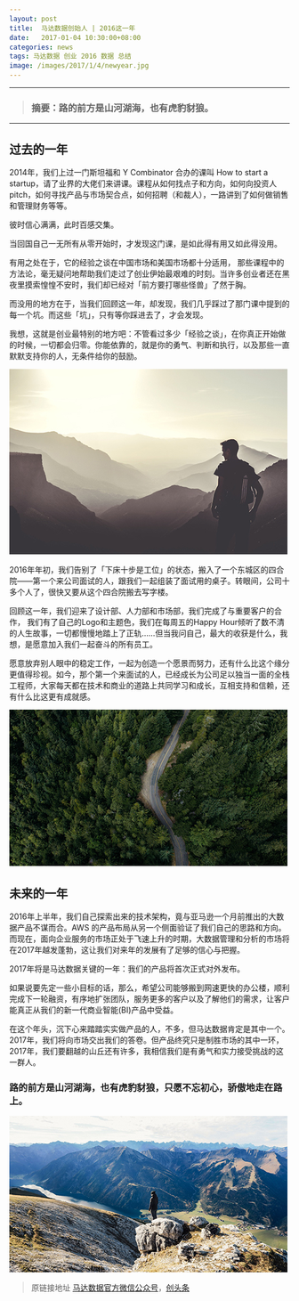 ```yaml
---
layout: post
title:  马达数据创始人 | 2016这一年
date:   2017-01-04 10:30:00+08:00
categories: news
tags: 马达数据 创业 2016 数据 总结
image: /images/2017/1/4/newyear.jpg
---
```


---------
> ### 摘要：路的前方是山河湖海，也有虎豹豺狼。
--------


## 过去的一年


2014年，我们上过一门斯坦福和 Y Combinator 合办的课叫 How to start a startup，请了业界的大佬们来讲课。课程从如何找点子和方向，如何向投资人 pitch，如何寻找产品与市场契合点，如何招聘（和裁人），一路讲到了如何做销售和管理财务等等。


彼时信心满满，此时百感交集。

当回国自己一无所有从零开始时，才发现这门课，是如此得有用又如此得没用。

有用之处在于，它的经验之谈在中国市场和美国市场都十分适用， 那些课程中的方法论，毫无疑问地帮助我们走过了创业伊始最艰难的时刻。当许多创业者还在黑夜里摸索惶惶不安时，我们却已经对「前方要打哪些怪兽」了然于胸。

而没用的地方在于，当我们回顾这一年，却发现，我们几乎踩过了那门课中提到的每一个坑。而这些「坑」，只有等你踩进去了，才会发现。

我想，这就是创业最特别的地方吧：不管看过多少「经验之谈」，在你真正开始做的时候，一切都会归零。你能依靠的，就是你的勇气、判断和执行，以及那些一直默默支持你的人，无条件给你的鼓励。


![alt text](/images/2017/1/4/mountains.jpeg)


2016年年初，我们告别了「下床十步是工位」的状态，搬入了一个东城区的四合院——第一个来公司面试的人，跟我们一起组装了面试用的桌子。转眼间，公司十多个人了，很快又要从这个四合院搬去写字楼。

回顾这一年，我们迎来了设计部、人力部和市场部，我们完成了与重要客户的合作， 我们有了自己的Logo和主题色，我们在每周五的Happy Hour倾听了数不清的人生故事，一切都慢慢地踏上了正轨……但当我问自己，最大的收获是什么，我想，是愿意加入我们一起奋斗的所有员工。

愿意放弃别人眼中的稳定工作，一起为创造一个愿景而努力，还有什么比这个缘分更值得珍视。如今，那个第一个来面试的人，已经成长为公司足以独当一面的全栈工程师，大家每天都在技术和商业的道路上共同学习和成长，互相支持和信赖，还有什么比这更有成就感。


![alt text](/images/2017/1/4/road.jpeg)


## 未来的一年

2016年上半年，我们自己探索出来的技术架构，竟与亚马逊一个月前推出的大数据产品不谋而合。AWS 的产品布局从另一个侧面验证了我们自己的思路和方向。而现在，面向企业服务的市场正处于飞速上升的时期，大数据管理和分析的市场将在2017年越发蓬勃，这让我们对来年的发展有了足够的信心与把握。

2017年将是马达数据关键的一年：我们的产品将首次正式对外发布。

如果说要先定一些小目标的话，那么，希望公司能够搬到网速更快的办公楼，顺利完成下一轮融资，有序地扩张团队，服务更多的客户以及了解他们的需求，让客户能真正从我们的新一代商业智能(BI)产品中受益。


在这个年头，沉下心来踏踏实实做产品的人，不多，但马达数据肯定是其中一个。2017年，我们将向市场交出我们的答卷。但产品终究只是制胜市场的其中一环，2017年，我们要翻越的山丘还有许多，我相信我们是有勇气和实力接受挑战的这一群人。

### 路的前方是山河湖海，也有虎豹豺狼，只愿不忘初心，骄傲地走在路上。


![alt text](/images/2017/1/4/lake.jpeg)


> 原链接地址 [马达数据官方微信公众号](http://mp.weixin.qq.com/s/SxwqNqc1_2vG78e-PeDFZw)，[创头条](http://www.ctoutiao.com/119015.html)
